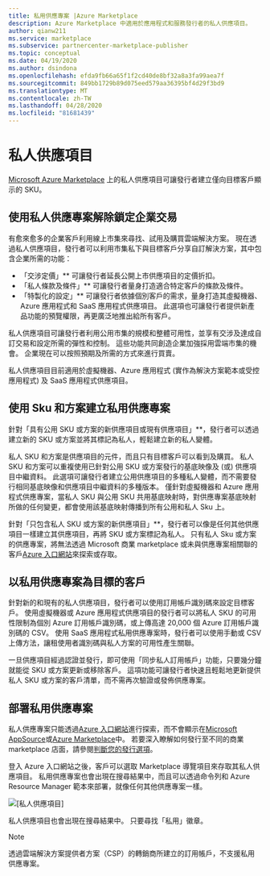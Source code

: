 ```yaml
---
title: 私用供應專案 |Azure Marketplace
description: Azure Marketplace 中適用於應用程式和服務發行者的私人供應項目。
author: qianw211
ms.service: marketplace
ms.subservice: partnercenter-marketplace-publisher
ms.topic: conceptual
ms.date: 04/19/2020
ms.author: dsindona
ms.openlocfilehash: efda9fb66a65f1f2cd40de8bf32a8a3fa99aea7f
ms.sourcegitcommit: 849bb1729b89d075eed579aa36395bf4d29f3bd9
ms.translationtype: MT
ms.contentlocale: zh-TW
ms.lasthandoff: 04/28/2020
ms.locfileid: "81681439"
---
```

# <a name="private-offers"></a>私人供應項目

[Microsoft Azure Marketplace](https://azuremarketplace.microsoft.com/) 上的私人供應項目可讓發行者建立僅向目標客戶顯示的 SKU。

## <a name="unlock-enterprise-deals-with-private-offers"></a>使用私人供應專案解除鎖定企業交易

有愈來愈多的企業客戶利用線上市集來尋找、試用及購買雲端解決方案。 現在透過私人供應項目，發行者可以利用市集私下與目標客戶分享自訂解決方案，其中包含企業所需的功能：

- 「交涉定價」** 可讓發行者延長公開上市供應項目的定價折扣。
- 「私人條款及條件」** 可讓發行者量身打造適合特定客戶的條款及條件。
- 「特製化的設定」** 可讓發行者依據個別客戶的需求，量身打造其虛擬機器、Azure 應用程式和 SaaS 應用程式供應項目。 此選項也可讓發行者提供新產品功能的預覽權限，再更廣泛地推出給所有客戶。

私人供應項目可讓發行者利用公用市集的規模和整體可用性，並享有交涉及達成自訂交易和設定所需的彈性和控制。 這些功能共同創造企業加強採用雲端市集的機會。 企業現在可以按照預期及所需的方式來進行買賣。

私人供應項目目前適用於虛擬機器、Azure 應用程式 (實作為解決方案範本或受控應用程式) 及 SaaS 應用程式供應項目。 

<!--- Like public offers, private offers can be created and managed via the [Cloud Partner Portal](./cloud-partner-portal-orig/cloud-partner-portal-azure-private-skus.md).  Customers can be granted or revoked access to private offers in minutes.
--->

## <a name="creating-private-offers-using-skus-and-plans"></a>使用 Sku 和方案建立私用供應專案

針對「具有公用 SKU 或方案的新供應項目或現有供應項目」**，發行者可以透過建立新的 SKU 或方案並將其標記為私人，輕鬆建立新的私人變體。  

<!--- [Private SKUs](./cloud-partner-portal-orig/cloud-partner-portal-azure-private-skus.md) ---> 

私人 SKU 和方案是供應項目的元件，而且只有目標客戶可以看到及購買。 私人 SKU 和方案可以重複使用已針對公用 SKU 或方案發行的基底映像及 (或) 供應項目中繼資料。 此選項可讓發行者建立公用供應項目的多種私人變體，而不需要發行相同基底映像和供應項目中繼資料的多種版本。 僅針對虛擬機器和 Azure 應用程式供應專案，當私人 SKU 與公用 SKU 共用基底映射時，對供應專案基底映射所做的任何變更，都會使用該基底映射傳播到所有公用和私人 Sku 上。

針對「只包含私人 SKU 或方案的新供應項目」**，發行者可以像是任何其他供應項目一樣建立其供應項目，再將 SKU 或方案標記為私人。 只有私人 Sku 或方案的供應專案，將無法透過 Microsoft 商業 marketplace 或未與供應專案相關聯的客戶[Azure 入口網站](https://azure.microsoft.com/features/azure-portal/)來探索或存取。

## <a name="targeting-customers-with-private-offers"></a>以私用供應專案為目標的客戶

針對新的和現有的私人供應項目，發行者可以使用訂用帳戶識別碼來設定目標客戶。 使用虛擬機器或 Azure 應用程式供應項目的發行者可以將私人 SKU 的可用性限制為個別 Azure 訂用帳戶識別碼，或上傳高達 20,000 個 Azure 訂用帳戶識別碼的 CSV。 使用 SaaS 應用程式私用供應專案時，發行者可以使用手動或 CSV 上傳方法，讓租使用者識別碼與私人方案的可用性產生關聯。

一旦供應項目經過認證並發行，即可使用「同步私人訂用帳戶」功能，只要幾分鐘就能從 SKU 或方案更新或移除客戶。 這項功能可讓發行者快速且輕鬆地更新提供私人 SKU 或方案的客戶清單，而不需再次驗證或發佈供應專案。

## <a name="deploying-private-offers"></a>部署私用供應專案

私人供應專案只能透過[Azure 入口網站](https://azure.microsoft.com/features/azure-portal/)進行探索，而不會顯示在[Microsoft AppSource](https://appsource.microsoft.com/)或[Azure Marketplace](https://azuremarketplace.microsoft.com)中。 若要深入瞭解如何發行至不同的商業 marketplace 店面，請參閱[判斷您的發行選項](./determine-your-listing-type.md)。

登入 Azure 入口網站之後，客戶可以選取 Marketplace 導覽項目來存取其私人供應項目。 私用供應專案也會出現在搜尋結果中，而且可以透過命令列和 Azure Resource Manager 範本來部署，就像任何其他供應專案一樣。

![[私人供應項目]](./media/marketplace-publishers-guide/private-offer.png)

私人供應項目也會出現在搜尋結果中。 只要尋找「私用」徽章。

>[!Note]
>透過雲端解決方案提供者方案（CSP）的轉銷商所建立的訂用帳戶，不支援私用供應專案。

<!---
## Next steps

To start using private offers, follow the steps in the [Private SKUs and Plans](./cloud-partner-portal-orig/cloud-partner-portal-azure-private-skus.md) guide.

--->